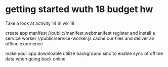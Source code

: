# getting started wuth 18 budget hw

Take a look at activity 14 in wk 18

create app manifest
 //public/manifest.webmanifest
register and install a service worker
 //public/service-worker.js
cache our files and deliver an offline experience

make your app downloable
utilize background sinc to enable sync of offline data when going back online

